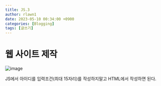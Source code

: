 ```yaml
---
title: JS.3
author: rlawn1
date: 2023-05-10 00:34:00 +0900
categories: [Blogging]
tags: [글쓰기]
---
```


# 웹 사이트 제작

![image](https://github.com/rlawn1/rlawn1.github.io/assets/129610352/bff8c098-5c97-486c-8d81-568f9a432e6e)

JS에서 아이디를 입력조건(최대 15자리)를 작성하지말고 HTML에서 작성하면 된다. 







